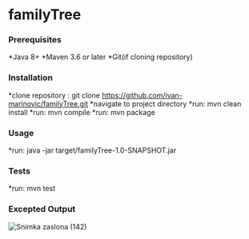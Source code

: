 # familyTree

### Prerequisites
*Java 8+
*Maven 3.6 or later
*Git(if cloning repository)

### Installation
*clone repository : git clone https://github.com/ivan-marinovic/familyTree.git
*navigate to project directory
*run: mvn clean install
*run: mvn compile
*run: mvn package

### Usage
*run: java -jar target/familyTree-1.0-SNAPSHOT.jar

### Tests
*run: mvn test

### Excepted Output
![Snimka zaslona (142)](https://user-images.githubusercontent.com/94760324/226491802-a91d6972-16f2-4524-8f66-dd03d6964600.png)


